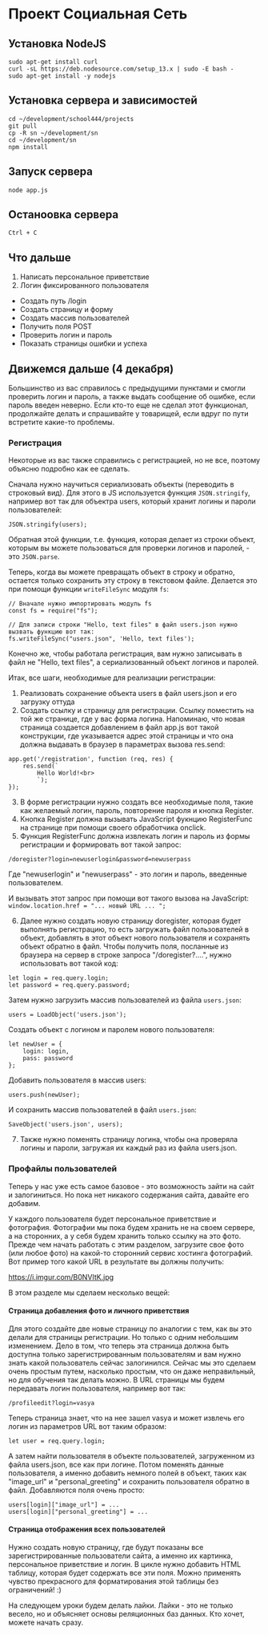 # Проект Социальная Сеть

## Установка NodeJS

```
sudo apt-get install curl
curl -sL https://deb.nodesource.com/setup_13.x | sudo -E bash -
sudo apt-get install -y nodejs
```

## Установка сервера и зависимостей


```
cd ~/development/school444/projects
git pull
cp -R sn ~/development/sn
cd ~/development/sn
npm install
``` 

## Запуск сервера

```
node app.js
```

## Останоовка сервера

```
Ctrl + C
```

## Что дальше

1. Написать персональное приветствие
2. Логин фиксированного пользователя
* Создать путь /login
* Создать страницу и форму
* Создать массив пользователей
* Получить поля POST
* Проверить логин и пароль
* Показать страницы ошибки и успеха

## Движемся дальше (4 декабря)

Большинство из вас справилось с предыдущими пунктами и смогли проверить логин и пароль, а также выдать сообщение об ошибке, если пароль введен неверно. Если кто-то еще не сделал этот функционал, продолжайте делать и спрашивайте у товарищей, если вдруг по пути встретите какие-то проблемы.

### Регистрация

Некоторые из вас также справились с регистрацией, но не все, поэтому объясню подробно как ее сделать.

Сначала нужно научиться сериализовать объекты (переводить в строковый вид). Для этого в JS используется функция `JSON.stringify`, например вот так для объектра users, который хранит логины и пароли пользователей:

```
JSON.stringify(users);
```

Обратная этой функции, т.е. функция, которая делает из строки объект, которым вы можете пользоваться для проверки логинов и паролей, - это `JSON.parse`.

Теперь, когда вы можете превращать объект в строку и обратно, остается только сохранить эту строку в текстовом файле. Делается это при помощи функции `writeFileSync` модуля `fs`:

```
// Вначале нужно импортировать модуль fs
const fs = require("fs");

// Для записи строки "Hello, text files" в файл users.json нужно вызвать функцию вот так:
fs.writeFileSync("users.json", 'Hello, text files');

```

Конечно же, чтобы работала регистрация, вам нужно записывать в файл не "Hello, text files", а сериализованный объект логинов и паролей.

Итак, все шаги, необходимые для реализации регистрации:

1. Реализовать сохранение объекта users в файл users.json и его загрузку оттуда
2. Создать ссылку и страницу для регистрации. Ссылку поместить на той же странице, где у вас форма логина. Напоминаю, что новая страница создается добавлением в файл app.js вот такой конструкции, где указывается адрес этой страницы и что она должна выдавать в браузер в параметрах вызова res.send:

```
app.get('/registration', function (req, res) {
	res.send(`
		Hello World!<br>
		`);
});
```
3. В форме регистрации нужно создать все необходимые поля, такие как желаемый логин, пароль, повторение пароля и кнопка Register.
4. Кнопка Register должна вызывать JavaScript фукнцию RegisterFunc на странице при помощи своего обработчика onclick.
5. Функция RegisterFunc должна извлекать логин и пароль из формы регистрации и формировать вот такой запрос:

```
/doregister?login=newuserlogin&password=newuserpass
```

Где "newuserlogin" и "newuserpass" - это логин и пароль, введенные пользователем.

И вызывать этот запрос при помощи вот такого вызова на JavaScript: `window.location.href = "... новый URL ... ";`

6. Далее нужно создать новую страницу doregister, которая будет выполнять регистрацию, то есть загружать файл пользователей в объект, добавлять в этот объект нового пользователя и сохранять объект обратно в файл. Чтобы получить поля, посланные из браузера на сервер в строке запроса "/doregister?....", нужно использовать вот такой код:

```
let login = req.query.login;
let password = req.query.password;
```

Затем нужно загрузить массив пользователей из файла `users.json`:

```
users = LoadObject('users.json');
```

Создать объект с логином и паролем нового пользователя:

```
let newUser = {
	login: login,
	pass: password
};
```

Добавить пользователя в массив users:

```
users.push(newUser);
```

И сохранить массив пользователей в файл `users.json`:

```
SaveObject('users.json', users);
```

7. Также нужно поменять страницу логина, чтобы она проверяла логины и пароли, загружая их каждый раз из файла users.json.

### Профайлы пользователей

Теперь у нас уже есть самое базовое - это возможность зайти на сайт и залогиниться. Но пока нет никакого содержания сайта, давайте его добавим.

У каждого пользователя будет персональное приветствие и фотография. Фотографии мы пока будем хранить не на своем сервере, а на сторонних, а у себя будем хранить только ссылку на это фото. Прежде чем начать работать с этим разделом, загрузите свое фото (или любое фото) на какой-то сторонний сервис хостинга фотографий. Вот пример того какой URL в результате вы должны получить:

https://i.imgur.com/B0NVItK.jpg

В этом разделе мы сделаем несколько вещей:

#### Страница добавления фото и личного приветствия

Для этого создайте две новые страницу по аналогии с тем, как вы это делали для страницы регистрации. Но только с одним небольшим изменением. Дело в том, что теперь эта страница должна быть доступна только зарегистрированным пользователям и вам нужно знать какой пользователь сейчас залогинился. Сейчас мы это сделаем очень простым путем, насколько простым, что он даже неправильный, но для обучения так делать можно. В URL страницы мы будем передавать логин пользователя, например вот так:

```
/profileedit?login=vasya
```

Теперь страница знает, что на нее зашел vasya и может извлечь его логин из параметров URL вот таким образом:

```
let user = req.query.login;
```

А затем найти пользователя в объекте пользователей, загруженном из файла users.json, все как при логине. Потом поменять данные пользователя, а именно добавить немного полей в объект, таких как "image_url" и "personal_greeting" и сохранить пользователя обратно в файл. Добавляются поля очень просто:

```
users[login]["image_url"] = ...
users[login]["personal_greeting"] = ...
```

#### Страница отображения всех пользователей

Нужно создать новую страницу, где будут показаны все зарегистрированные пользователи сайта, а именно их картинка, персональное приветствие и логин. В цикле нужно добавить HTML таблицу, которая будет содержать все эти поля. Можно применять чувство прекрасного для форматирования этой таблицы без ограничений! :)


На следующем уроки будем делать лайки. Лайки - это не только весело, но и объясняет основы реляционных баз данных. Кто хочет, можете начать сразу.


